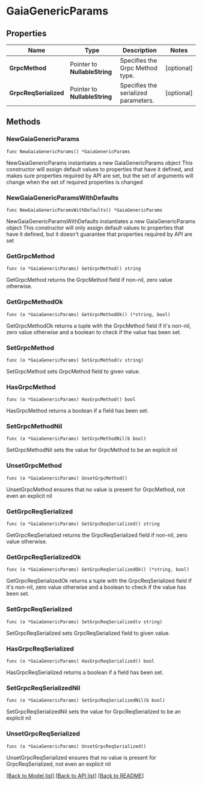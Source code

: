 # GaiaGenericParams

## Properties

Name | Type | Description | Notes
------------ | ------------- | ------------- | -------------
**GrpcMethod** | Pointer to **NullableString** | Specifies the Grpc Method type. | [optional] 
**GrpcReqSerialized** | Pointer to **NullableString** | Specifies the serialized parameters. | [optional] 

## Methods

### NewGaiaGenericParams

`func NewGaiaGenericParams() *GaiaGenericParams`

NewGaiaGenericParams instantiates a new GaiaGenericParams object
This constructor will assign default values to properties that have it defined,
and makes sure properties required by API are set, but the set of arguments
will change when the set of required properties is changed

### NewGaiaGenericParamsWithDefaults

`func NewGaiaGenericParamsWithDefaults() *GaiaGenericParams`

NewGaiaGenericParamsWithDefaults instantiates a new GaiaGenericParams object
This constructor will only assign default values to properties that have it defined,
but it doesn't guarantee that properties required by API are set

### GetGrpcMethod

`func (o *GaiaGenericParams) GetGrpcMethod() string`

GetGrpcMethod returns the GrpcMethod field if non-nil, zero value otherwise.

### GetGrpcMethodOk

`func (o *GaiaGenericParams) GetGrpcMethodOk() (*string, bool)`

GetGrpcMethodOk returns a tuple with the GrpcMethod field if it's non-nil, zero value otherwise
and a boolean to check if the value has been set.

### SetGrpcMethod

`func (o *GaiaGenericParams) SetGrpcMethod(v string)`

SetGrpcMethod sets GrpcMethod field to given value.

### HasGrpcMethod

`func (o *GaiaGenericParams) HasGrpcMethod() bool`

HasGrpcMethod returns a boolean if a field has been set.

### SetGrpcMethodNil

`func (o *GaiaGenericParams) SetGrpcMethodNil(b bool)`

 SetGrpcMethodNil sets the value for GrpcMethod to be an explicit nil

### UnsetGrpcMethod
`func (o *GaiaGenericParams) UnsetGrpcMethod()`

UnsetGrpcMethod ensures that no value is present for GrpcMethod, not even an explicit nil
### GetGrpcReqSerialized

`func (o *GaiaGenericParams) GetGrpcReqSerialized() string`

GetGrpcReqSerialized returns the GrpcReqSerialized field if non-nil, zero value otherwise.

### GetGrpcReqSerializedOk

`func (o *GaiaGenericParams) GetGrpcReqSerializedOk() (*string, bool)`

GetGrpcReqSerializedOk returns a tuple with the GrpcReqSerialized field if it's non-nil, zero value otherwise
and a boolean to check if the value has been set.

### SetGrpcReqSerialized

`func (o *GaiaGenericParams) SetGrpcReqSerialized(v string)`

SetGrpcReqSerialized sets GrpcReqSerialized field to given value.

### HasGrpcReqSerialized

`func (o *GaiaGenericParams) HasGrpcReqSerialized() bool`

HasGrpcReqSerialized returns a boolean if a field has been set.

### SetGrpcReqSerializedNil

`func (o *GaiaGenericParams) SetGrpcReqSerializedNil(b bool)`

 SetGrpcReqSerializedNil sets the value for GrpcReqSerialized to be an explicit nil

### UnsetGrpcReqSerialized
`func (o *GaiaGenericParams) UnsetGrpcReqSerialized()`

UnsetGrpcReqSerialized ensures that no value is present for GrpcReqSerialized, not even an explicit nil

[[Back to Model list]](../README.md#documentation-for-models) [[Back to API list]](../README.md#documentation-for-api-endpoints) [[Back to README]](../README.md)


